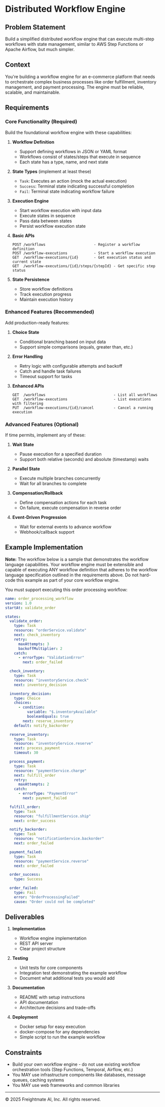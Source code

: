 # Distributed Workflow Engine

## Problem Statement

Build a simplified distributed workflow engine that can execute multi-step workflows with state management, similar to AWS Step Functions or Apache Airflow, but much simpler.

## Context

You're building a workflow engine for an e-commerce platform that needs to orchestrate complex business processes like order fulfillment, inventory management, and payment processing. The engine must be reliable, scalable, and maintainable.

## Requirements

### Core Functionality (Required)

Build the foundational workflow engine with these capabilities:

1. **Workflow Definition**
   - Support defining workflows in JSON or YAML format
   - Workflows consist of states/steps that execute in sequence
   - Each state has a type, name, and next state

2. **State Types** (implement at least these)
   - `Task`: Executes an action (mock the actual execution)
   - `Success`: Terminal state indicating successful completion
   - `Fail`: Terminal state indicating workflow failure

3. **Execution Engine**
   - Start workflow execution with input data
   - Execute states in sequence
   - Pass data between states
   - Persist workflow execution state

4. **Basic APIs**
   ```
   POST /workflows                      - Register a workflow definition
   POST /workflow-executions            - Start a workflow execution
   GET  /workflow-executions/{id}       - Get execution status and current state
   GET  /workflow-executions/{id}/steps/{stepId} - Get specific step status
   ```

5. **State Persistence**
   - Store workflow definitions
   - Track execution progress
   - Maintain execution history

### Enhanced Features (Recommended)

Add production-ready features:

1. **Choice State**
   - Conditional branching based on input data
   - Support simple comparisons (equals, greater than, etc.)

2. **Error Handling**
   - Retry logic with configurable attempts and backoff
   - Catch and handle task failures
   - Timeout support for tasks

3. **Enhanced APIs**
   ```
   GET  /workflows                               - List all workflows
   GET  /workflow-executions                     - List executions with filtering
   PUT  /workflow-executions/{id}/cancel         - Cancel a running execution
   ```

### Advanced Features (Optional)

If time permits, implement any of these:

1. **Wait State**
   - Pause execution for a specified duration
   - Support both relative (seconds) and absolute (timestamp) waits

2. **Parallel State**
   - Execute multiple branches concurrently
   - Wait for all branches to complete

3. **Compensation/Rollback**
   - Define compensation actions for each task
   - On failure, execute compensation in reverse order

4. **Event-Driven Progression**
   - Wait for external events to advance workflow
   - Webhook/callback support

## Example Implementation

**Note:** The workflow below is a sample that demonstrates the workflow language capabilities. Your workflow engine must be extensible and capable of executing ANY workflow definition that adheres to the workflow language specification outlined in the requirements above. Do not hard-code this example as part of your core workflow engine.

You must support executing this order processing workflow:

```yaml
name: order_processing_workflow
version: 1.0
startAt: validate_order

states:
  validate_order:
    type: Task
    resource: "orderService.validate"
    next: check_inventory
    retry:
      maxAttempts: 3
      backoffMultiplier: 2
    catch:
      - errorType: "ValidationError"
        next: order_failed

  check_inventory:
    type: Task
    resource: "inventoryService.check"
    next: inventory_decision

  inventory_decision:
    type: Choice
    choices:
      - condition:
          variable: "$.inventoryAvailable"
          booleanEquals: true
        next: reserve_inventory
    default: notify_backorder

  reserve_inventory:
    type: Task
    resource: "inventoryService.reserve"
    next: process_payment
    timeout: 30

  process_payment:
    type: Task
    resource: "paymentService.charge"
    next: fulfill_order
    retry:
      maxAttempts: 2
    catch:
      - errorType: "PaymentError"
        next: payment_failed

  fulfill_order:
    type: Task
    resource: "fulfillmentService.ship"
    next: order_success

  notify_backorder:
    type: Task
    resource: "notificationService.backorder"
    next: order_failed

  payment_failed:
    type: Task
    resource: "paymentService.reverse"
    next: order_failed

  order_success:
    type: Success

  order_failed:
    type: Fail
    error: "OrderProcessingFailed"
    cause: "Order could not be completed"
```

## Deliverables

1. **Implementation**
   - Workflow engine implementation
   - REST API server
   - Clear project structure

2. **Testing**
   - Unit tests for core components
   - Integration test demonstrating the example workflow
   - Document what additional tests you would add

3. **Documentation**
   - README with setup instructions
   - API documentation
   - Architecture decisions and trade-offs

4. **Deployment**
   - Docker setup for easy execution
   - docker-compose for any dependencies
   - Simple script to run the example workflow

## Constraints

- Build your own workflow engine - do not use existing workflow orchestration tools (Step Functions, Temporal, Airflow, etc.)
- You MAY use infrastructure components like databases, message queues, caching systems
- You MAY use web frameworks and common libraries

---
© 2025 Freightmate AI, Inc. All rights reserved.